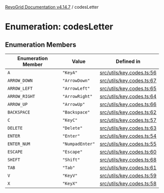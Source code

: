 [RevoGrid Documentation v4.14.7](README.md) / codesLetter

# Enumeration: codesLetter

## Enumeration Members

| Enumeration Member | Value | Defined in |
| ------ | ------ | ------ |
| `A` | `"KeyA"` | [src/utils/key.codes.ts:56](https://github.com/revolist/revogrid/blob/1dd2182aeba2c7ed876161836e4edd5b0fccb479/src/utils/key.codes.ts#L56) |
| `ARROW_DOWN` | `"ArrowDown"` | [src/utils/key.codes.ts:67](https://github.com/revolist/revogrid/blob/1dd2182aeba2c7ed876161836e4edd5b0fccb479/src/utils/key.codes.ts#L67) |
| `ARROW_LEFT` | `"ArrowLeft"` | [src/utils/key.codes.ts:65](https://github.com/revolist/revogrid/blob/1dd2182aeba2c7ed876161836e4edd5b0fccb479/src/utils/key.codes.ts#L65) |
| `ARROW_RIGHT` | `"ArrowRight"` | [src/utils/key.codes.ts:64](https://github.com/revolist/revogrid/blob/1dd2182aeba2c7ed876161836e4edd5b0fccb479/src/utils/key.codes.ts#L64) |
| `ARROW_UP` | `"ArrowUp"` | [src/utils/key.codes.ts:66](https://github.com/revolist/revogrid/blob/1dd2182aeba2c7ed876161836e4edd5b0fccb479/src/utils/key.codes.ts#L66) |
| `BACKSPACE` | `"Backspace"` | [src/utils/key.codes.ts:62](https://github.com/revolist/revogrid/blob/1dd2182aeba2c7ed876161836e4edd5b0fccb479/src/utils/key.codes.ts#L62) |
| `C` | `"KeyC"` | [src/utils/key.codes.ts:57](https://github.com/revolist/revogrid/blob/1dd2182aeba2c7ed876161836e4edd5b0fccb479/src/utils/key.codes.ts#L57) |
| `DELETE` | `"Delete"` | [src/utils/key.codes.ts:63](https://github.com/revolist/revogrid/blob/1dd2182aeba2c7ed876161836e4edd5b0fccb479/src/utils/key.codes.ts#L63) |
| `ENTER` | `"Enter"` | [src/utils/key.codes.ts:54](https://github.com/revolist/revogrid/blob/1dd2182aeba2c7ed876161836e4edd5b0fccb479/src/utils/key.codes.ts#L54) |
| `ENTER_NUM` | `"NumpadEnter"` | [src/utils/key.codes.ts:55](https://github.com/revolist/revogrid/blob/1dd2182aeba2c7ed876161836e4edd5b0fccb479/src/utils/key.codes.ts#L55) |
| `ESCAPE` | `"Escape"` | [src/utils/key.codes.ts:60](https://github.com/revolist/revogrid/blob/1dd2182aeba2c7ed876161836e4edd5b0fccb479/src/utils/key.codes.ts#L60) |
| `SHIFT` | `"Shift"` | [src/utils/key.codes.ts:68](https://github.com/revolist/revogrid/blob/1dd2182aeba2c7ed876161836e4edd5b0fccb479/src/utils/key.codes.ts#L68) |
| `TAB` | `"Tab"` | [src/utils/key.codes.ts:61](https://github.com/revolist/revogrid/blob/1dd2182aeba2c7ed876161836e4edd5b0fccb479/src/utils/key.codes.ts#L61) |
| `V` | `"KeyV"` | [src/utils/key.codes.ts:59](https://github.com/revolist/revogrid/blob/1dd2182aeba2c7ed876161836e4edd5b0fccb479/src/utils/key.codes.ts#L59) |
| `X` | `"KeyX"` | [src/utils/key.codes.ts:58](https://github.com/revolist/revogrid/blob/1dd2182aeba2c7ed876161836e4edd5b0fccb479/src/utils/key.codes.ts#L58) |
